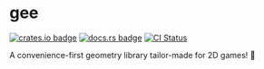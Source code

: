 # gee

[![crates.io badge](https://img.shields.io/crates/v/gee.svg?label=gee)](https://crates.io/crates/gee)
[![docs.rs badge](https://docs.rs/gee/badge.svg)](https://docs.rs/gee)
[![CI Status](https://github.com/BrainiumLLC/gee/workflows/CI/badge.svg)](https://github.com/BrainiumLLC/gee/actions)

A convenience-first geometry library tailor-made for 2D games! 📐
